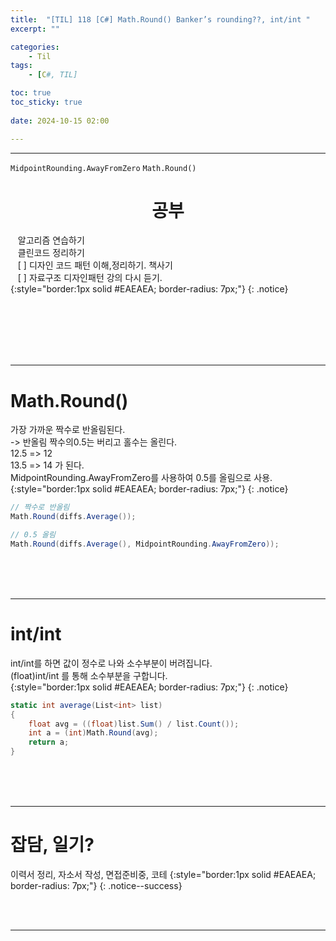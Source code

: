 ```yaml
---
title:  "[TIL] 118 [C#] Math.Round() Banker’s rounding??, int/int "
excerpt: ""

categories:
    - Til
tags:
    - [C#, TIL]

toc: true
toc_sticky: true
 
date: 2024-10-15 02:00

---
```

- - -

`MidpointRounding.AwayFromZero` `Math.Round()`

<center><H1>  공부 </H1></center>

&nbsp;&nbsp; 알고리즘 연습하기     
&nbsp;&nbsp; 클린코드 정리하기   
&nbsp;&nbsp; [ ] 디자인 코드 패턴 이해,정리하기. 책사기  
&nbsp;&nbsp; [ ] 자료구조 디자인패턴 강의 다시 듣기.   
{:style="border:1px solid #EAEAEA; border-radius: 7px;"}
{: .notice}  


<br><br><br><br><br>
- - - 

# Math.Round()
가장 가까운 짝수로 반올림된다.  
-> 반올림 짝수의0.5는 버리고 홀수는 올린다.  
12.5 => 12   
13.5 => 14 가 된다.   
MidpointRounding.AwayFromZero를 사용하여 0.5를 올림으로 사용. 
{:style="border:1px solid #EAEAEA; border-radius: 7px;"}
{: .notice}  

<div class="notice--primary" markdown="1"> 

```c# 
// 짝수로 반올림
Math.Round(diffs.Average());

// 0.5 올림
Math.Round(diffs.Average(), MidpointRounding.AwayFromZero));
```
</div>

<br><br><br>
- - - 

# int/int
int/int를 하면 값이 정수로 나와 소수부분이 버려집니다.   
(float)int/int 를 통해 소수부분을 구합니다.  
{:style="border:1px solid #EAEAEA; border-radius: 7px;"}
{: .notice}  

<div class="notice--primary" markdown="1"> 

```c# 
static int average(List<int> list)
{
    float avg = ((float)list.Sum() / list.Count());
    int a = (int)Math.Round(avg);
    return a;
}
```
</div>

<br><br><br>
- - - 

# 잡담, 일기?
이력서 정리, 자소서 작성, 면접준비중, 코테
{:style="border:1px solid #EAEAEA; border-radius: 7px;"}
{: .notice--success}  

<br><br>
- - -
